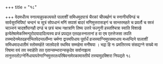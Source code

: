 +++
title = "१८"

+++
वेदमधीत्य स्नात्यन्नुपकल्पयते पालाशीं समिधमुदपात्रं चैरकां चीपबर्हणं
च स्नानीयपिण्डं च सार्वसुरभिपिष्टं चन्दनं च सूत्रं सोपधानं मणिं सपाशं
बादरं मणिमुत्तरासङ्गं च सान्तरमहते च प्रवर्तौ च स्रजं चाञ्जनं
चादर्शोपानहौ दण्डं च छत्रं चाथ नक्षत्राणि तिष्य उत्तरे
फल्गुनी हस्तश्चित्रा स्वाति विशाखे इत्येतेषामेकस्मिन्पुरोदयादादित्यस्य
व्रजं प्रपद्यत एतदहःस्नातानां ह वा एष एतत्तेजसा तपति
तस्मादेनमेतदहर्नाभितपेदन्तर्लोम्ना
चर्मणा द्वारमपिधाय पूर्वार्धे व्रजस्याग्निमुपसमाधाय
मध्यन्दिने पालाशीं समिधमादधातीमं स्तोममर्हते जातवेदसे
रथमिव सम्महेमा मनीषया । भद्रा हि नः प्रमतिरस्य संसद्यग्ने सख्ये मा
रिषामा वयं तव स्वाहेति तत एतान्सम्भारान्सकृदेव सर्वानाहृत्य
तानुत्तरतोऽग्नेर्निधायापरेणाग्निमुत्तरतःपरिषेवनामेरकामास्तीर्य
तस्यामुदक्शिरा निपद्यते १८   
